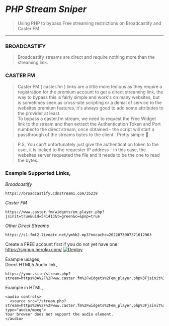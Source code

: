 # **_PHP Stream Sniper_**
> Using PHP to bypass Free streaming restrictions on Broadcastify and Caster FM.

----
### BROADCASTIFY   
> Broadcastify streams are direct and require nothing more than the streaming link.    
### CASTER FM   
> Caster FM ( caster.fm ) links are a little more tedious as they require a registration for the premium account to get a direct streaming link, the way to bypass this is fairly simple and work's on many websites, but is sometimes seen as cross-site scripting or a denial of service to the websites premium features, it's always good to add some attributes to the provider at least.  
> To bypass a caster.fm stream, we need to request the Free Widget link to the stream and then extract the Authentication Token and Port number to the direct stream, once obtained - the script will start a passthrough of the streams bytes to the client . Pretty simple 🤔.     
   
> P.S, You can't unfortunately just give the authentication token to the user, it is locked to the requester IP address - in this case, the websites server requested the file and it needs to be the one to read the bytes.
   
  
### Example Supported Links,   
_Broadcastify_    
```
https://broadcastify.cdnstream1.com/35239
```   
_Caster FM_   
```   
https://www.caster.fm/widgets/em_player.php?jsinit=true&uid=541413&t=green&c=&pop=true
```   
_Other Direct Streams_   
```   
https://s1-fmt2.liveatc.net/ymhb2.mp3?nocache=2022073007371612963
```   

Create a FREE account first if you do not yet have one:    https://signup.heroku.com/     [![Deploy](https://www.herokucdn.com/deploy/button.svg)](https://heroku.com/deploy) 

Example usages,  
Direct HTML5 Audio link,    
```
https://your.site/stream.php?stream=https%3A%2F%2Fwww.caster.fm%2Fwidgets%2Fem_player.php%3Fjsinit%3Dtrue%26uid%3D541413%26t%3Dblue%26c%3D%26pop%3Dtrue
```
    
Example in HTML,   
```
<audio controls>
  <source src="/stream.php?stream=https%3A%2F%2Fwww.caster.fm%2Fwidgets%2Fem_player.php%3Fjsinit%3Dtrue%26uid%3D541413%26t%3Dblue%26c%3D%26pop%3Dtr" type="audio/mpeg">
Your browser does not support the audio element.
</audio>
```


